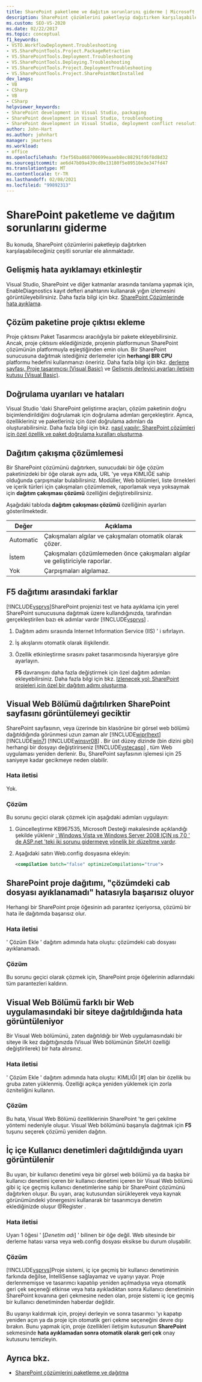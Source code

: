 ```yaml
---
title: SharePoint paketleme ve dağıtım sorunlarını giderme | Microsoft Docs
description: SharePoint çözümlerini paketleyip dağıtırken karşılaşabileceğiniz çeşitli sorunları anlayın ve giderin.
ms.custom: SEO-VS-2020
ms.date: 02/22/2017
ms.topic: conceptual
f1_keywords:
- VSTO.WorkflowDeployment.Troubleshooting
- VS.SharePointTools.Project.PackageRetraction
- VS.SharePointTools.Deployment.Troubleshooting
- VS.SharePointTools.Deploying.Troubleshooting
- VS.SharePointTools.Project.DeploymentTroubleshooting
- VS.SharePointTools.Project.SharePointNotInstalled
dev_langs:
- VB
- CSharp
- VB
- CSharp
helpviewer_keywords:
- SharePoint development in Visual Studio, packaging
- SharePoint development in Visual Studio, troubleshooting
- SharePoint development in Visual Studio, deployment conflict resolution
author: John-Hart
ms.author: johnhart
manager: jmartens
ms.workload:
- office
ms.openlocfilehash: f3ef56ba868700699eaaeb8ec88291fd6f8d8d32
ms.sourcegitcommit: ae6d47b09a439cd0e13180f5e89510e3e347fd47
ms.translationtype: MT
ms.contentlocale: tr-TR
ms.lasthandoff: 02/08/2021
ms.locfileid: "99892313"
---
```

# <a name="troubleshoot-sharepoint-packaging-and-deployment"></a>SharePoint paketleme ve dağıtım sorunlarını giderme
  Bu konuda, SharePoint çözümlerini paketleyip dağıtırken karşılaşabileceğiniz çeşitli sorunlar ele alınmaktadır.

## <a name="enable-enhanced-debugging"></a>Gelişmiş hata ayıklamayı etkinleştir
 Visual Studio, SharePoint ve diğer katmanlar arasında tanılama yapmak için, EnableDiagnostics kayıt defteri anahtarını kullanarak yığın izlemesini görüntüleyebilirsiniz. Daha fazla bilgi için bkz. [SharePoint Çözümlerinde hata ayıklama](../sharepoint/debugging-sharepoint-solutions.md).

## <a name="add-project-output-to-the-solution-package"></a>Çözüm paketine proje çıktısı ekleme
 Proje çıktısını Paket Tasarımcısı aracılığıyla bir pakete ekleyebilirsiniz. Ancak, proje çıktısını eklediğinizde, projenin platformunun SharePoint çözümünün platformuyla eşleştiğinden emin olun. Bir SharePoint sunucusuna dağıtmak istediğiniz derlemeler için **herhangi BIR CPU** platformu hedefini kullanmanızı öneririz. Daha fazla bilgi için bkz. [derleme sayfası, Proje tasarımcısı &#40;Visual Basic&#41;](../ide/reference/compile-page-project-designer-visual-basic.md) ve [Gelişmiş derleyici ayarları iletişim kutusu &#40;Visual Basic&#41;](../ide/reference/advanced-compiler-settings-dialog-box-visual-basic.md).

## <a name="validation-warnings-and-errors"></a>Doğrulama uyarıları ve hataları
 Visual Studio 'daki SharePoint geliştirme araçları, çözüm paketinin doğru biçimlendirildiğini doğrulamak için doğrulama adımları gerçekleştirir. Ayrıca, özellikleriniz ve paketleriniz için özel doğrulama adımları da oluşturabilirsiniz. Daha fazla bilgi için bkz. [nasıl yapılır: SharePoint çözümleri için özel özellik ve paket doğrulama kuralları oluşturma](../sharepoint/how-to-create-custom-feature-and-package-validation-rules-for-sharepoint-solutions.md).

## <a name="deployment-conflict-resolution"></a>Dağıtım çakışma çözümlemesi
 Bir SharePoint çözümünü dağıtırken, sunucudaki bir öğe çözüm paketinizdeki bir öğe olarak aynı ada, URL 'ye veya KIMLIĞE sahip olduğunda çarpışmalar bulabilirsiniz. Modüller, Web bölümleri, liste örnekleri ve içerik türleri için çakışmaları çözümlemek, raporlamak veya yoksaymak için **dağıtım çakışması çözümü** özelliğini değiştirebilirsiniz.

 Aşağıdaki tabloda **dağıtım çakışması çözümü** özelliğinin ayarları gösterilmektedir.

|Değer|Açıklama|
|-----------|-----------------|
|Automatic|Çakışmaları algılar ve çakışmaları otomatik olarak çözer.|
|İstem|Çakışmaları çözümlemeden önce çakışmaları algılar ve geliştiriciyle raporlar.|
|Yok|Çarpışmaları algılamaz.|

## <a name="differences-between-f5-deployment"></a>F5 dağıtımı arasındaki farklar
 [!INCLUDE[vsprvs](../sharepoint/includes/vsprvs-md.md)]SharePoint projenizi test ve hata ayıklama için yerel SharePoint sunucusuna dağıtmak üzere kullandığınızda, tarafından gerçekleştirilen bazı ek adımlar vardır [!INCLUDE[vsprvs](../sharepoint/includes/vsprvs-md.md)] .

1. Dağıtım adımı sırasında Internet Information Service (IIS) ' i sıfırlayın.

2. İş akışlarını otomatik olarak ilişkilendir.

3. Özellik etkinleştirme sırasını paket tasarımcısında hiyerarşiye göre ayarlayın.

   **F5** davranışını daha fazla değiştirmek için özel dağıtım adımları ekleyebilirsiniz. Daha fazla bilgi için bkz. [Izlenecek yol: SharePoint projeleri için özel bir dağıtım adımı oluşturma](../sharepoint/walkthrough-creating-a-custom-deployment-step-for-sharepoint-projects.md).

## <a name="delay-displaying-sharepoint-page-when-deploy-visual-web-part"></a>Visual Web Bölümü dağıtılırken SharePoint sayfasını görüntülemeyi geciktir
 SharePoint sayfasının, veya üzerinde bin klasörüne bir görsel web bölümü dağıtıldığında görünmesi uzun zaman alır [!INCLUDE[wiprlhext](../sharepoint/includes/wiprlhext-md.md)] [!INCLUDE[win7](../sharepoint/includes/win7-md.md)] [!INCLUDE[winsvr08](../sharepoint/includes/winsvr08-md.md)] . Bir üst düzey dizinde (bin dizini gibi) herhangi bir dosyayı değiştirirseniz [!INCLUDE[vstecasp](../sharepoint/includes/vstecasp-md.md)] , tüm Web uygulaması yeniden derlenir. Bu, SharePoint sayfasının işlemesi için 25 saniyeye kadar gecikmeye neden olabilir.

### <a name="error-message"></a>Hata iletisi
 Yok.

### <a name="resolution"></a>Çözüm
 Bu sorunu geçici olarak çözmek için aşağıdaki adımları uygulayın:

1. Güncelleştirme KB967535, Microsoft Desteği makalesinde açıklandığı şekilde yüklenir [: Windows Vista ve Windows Server 2008 IÇIN ııs 7,0 ' de ASP.net 'teki iki sorunu gidermeye yönelik bir düzeltme vardır](https://support.microsoft.com/help/967535).

2. Aşağıdaki satırı Web.config dosyasına ekleyin:

    ```xml
    <compilation batch="false" optimizeCompilations="true">
    ```

## <a name="sharepoint-project-deployment-fails-with-error-failed-to-extract-the-cab-file-in-the-solution"></a>SharePoint proje dağıtımı, "çözümdeki cab dosyası ayıklanamadı" hatasıyla başarısız oluyor
 Herhangi bir SharePoint proje öğesinin adı parantez içeriyorsa, çözümü bir hata ile dağıtımda başarısız olur.

### <a name="error-message"></a>Hata iletisi
 ' Çözüm Ekle ' dağıtım adımında hata oluştu: çözümdeki cab dosyası ayıklanamadı.

### <a name="resolution"></a>Çözüm
 Bu sorunu geçici olarak çözmek için, SharePoint proje öğelerinin adlarındaki tüm parantezleri kaldırın.

## <a name="error-appears-when-deploying-a-visual-web-part-to-a-site-on-a-different-web-application"></a>Visual Web Bölümü farklı bir Web uygulamasındaki bir siteye dağıtıldığında hata görüntüleniyor
 Bir Visual Web bölümünü, zaten dağıtıldığı bir Web uygulamasındaki bir siteye ilk kez dağıttığınızda (Visual Web bölümünün SiteUrl özelliği değiştirilerek) bir hata alırsınız.

### <a name="error-message"></a>Hata iletisi
 ' Çözüm Ekle ' dağıtım adımında hata oluştu: KIMLIĞI [#] olan bir özellik bu gruba zaten yüklenmiş. Özelliği açıkça yeniden yüklemek için zorla özniteliğini kullanın.

### <a name="resolution"></a>Çözüm
 Bu hata, Visual Web Bölümü özelliklerinin SharePoint 'te geri çekilme yöntemi nedeniyle oluşur. Visual Web bölümünü başarıyla dağıtmak için **F5** tuşunu seçerek çözümü yeniden dağıtın.

## <a name="warning-appears-when-deploying-nested-user-controls"></a>İç içe Kullanıcı denetimleri dağıtıldığında uyarı görüntülenir
 Bu uyarı, bir kullanıcı denetimi veya bir görsel web bölümü ya da başka bir kullanıcı denetimi içeren bir kullanıcı denetimi içeren bir Visual Web bölümü gibi iç içe geçmiş kullanıcı denetimlerine sahip bir SharePoint çözümünü dağıtırken oluşur. Bu uyarı, araç kutusundan sürükleyerek veya kaynak görünümündeki yönergesini kullanarak bir tasarımcıya denetim eklediğinizde oluşur @Register .

### <a name="error-message"></a>Hata iletisi
 Uyarı 1 öğesi ' [*Denetim adı*] ' bilinen bir öğe değil. Web sitesinde bir derleme hatası varsa veya web.config dosyası eksikse bu durum oluşabilir.

### <a name="resolution"></a>Çözüm
 [!INCLUDE[vsprvs](../sharepoint/includes/vsprvs-md.md)]Proje sistemi, iç içe geçmiş bir kullanıcı denetiminin farkında değilse, IntelliSense sağlayamaz ve uyarıyı yayar. Proje derlenmemişse ve tasarımcı kapatılıp yeniden açılmadıysa veya otomatik geri çek seçeneği etkinse veya hata ayıkladıktan sonra Kullanıcı denetiminin SharePoint kovanına geri çekmesine neden olan, proje sistemi iç içe geçmiş bir kullanıcı denetiminden haberdar değildir.

 Bu uyarıyı kaldırmak için, projeyi derleyin ve sonra tasarımcı 'yı kapatıp yeniden açın ya da proje için otomatik geri çekme seçeneğini devre dışı bırakın. Bunu yapmak için, proje özellikleri iletişim kutusunun **SharePoint** sekmesinde **hata ayıklamadan sonra otomatik olarak geri çek** onay kutusunu temizleyin.

## <a name="see-also"></a>Ayrıca bkz.

- [SharePoint çözümlerini paketleme ve dağıtma](../sharepoint/packaging-and-deploying-sharepoint-solutions.md)